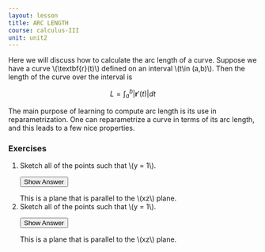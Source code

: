 ```yaml
---
layout: lesson
title: ARC LENGTH
course: calculus-III
unit: unit2
---
```


Here we will discuss how to calculate the arc length of a curve. Suppose we have a curve \\(\textbf{r}(t)\\) defined on an interval \\(t\in (a,b)\\). Then the length of the curve over the interval is 

$$L = \int_a^b |\textbf{r}'(t)| dt$$

The main purpose of learning to compute arc length is its use in reparametrization. One can reparametrize a curve in terms of its arc length, and this leads to a few nice properties. 


### Exercises

<ol>
<li> <div> Sketch all of the points such that \(y = 1\). </div>

<button onclick="myFunction('answer2')" class="answerButton">Show Answer</button>
<div  id="answer2" class="answer">
This is a plane that is parallel to the \(xz\) plane. 
</div> </li>
<li> <div> Sketch all of the points such that \(y = 1\). </div>

<button onclick="myFunction('answer2')" class="answerButton">Show Answer</button>
<div  id="answer2" class="answer">
This is a plane that is parallel to the \(xz\) plane. 
</div> </li>
</ol>